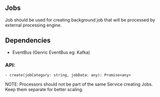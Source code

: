 ## Jobs
Job should be used for creating background job that will be processed by external processing engine.

## Dependencies
- EventBus (Genric EventBus eg: Kafka)


### API:
    - create(jobCategory: string, jobData: any): Promise<any>

NOTE: Processors should not be part of the same Service creating Jobs. Keep them separate for better scaling.
